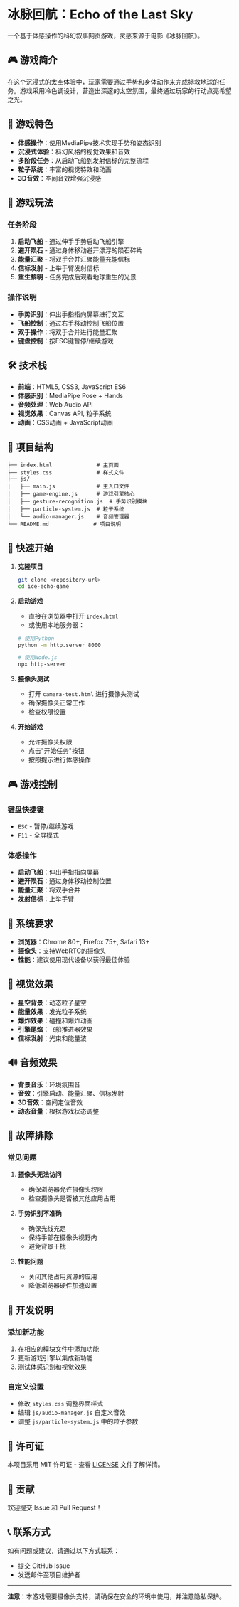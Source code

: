 # 冰脉回航：Echo of the Last Sky

一个基于体感操作的科幻叙事网页游戏，灵感来源于电影《冰脉回航》。

## 🎮 游戏简介

在这个沉浸式的太空体验中，玩家需要通过手势和身体动作来完成拯救地球的任务。游戏采用冷色调设计，营造出深邃的太空氛围，最终通过玩家的行动点亮希望之光。

## 🚀 游戏特色

- **体感操作**：使用MediaPipe技术实现手势和姿态识别
- **沉浸式体验**：科幻风格的视觉效果和音效
- **多阶段任务**：从启动飞船到发射信标的完整流程
- **粒子系统**：丰富的视觉特效和动画
- **3D音效**：空间音效增强沉浸感

## 🎯 游戏玩法

### 任务阶段

1. **启动飞船** - 通过伸手手势启动飞船引擎
2. **避开陨石** - 通过身体移动避开漂浮的陨石碎片
3. **能量汇聚** - 将双手合并汇聚能量充能信标
4. **信标发射** - 上举手臂发射信标
5. **重生黎明** - 任务完成后观看地球重生的光景

### 操作说明

- **手势识别**：伸出手指指向屏幕进行交互
- **飞船控制**：通过右手移动控制飞船位置
- **双手操作**：将双手合并进行能量汇聚
- **键盘控制**：按ESC键暂停/继续游戏

## 🛠️ 技术栈

- **前端**：HTML5, CSS3, JavaScript ES6
- **体感识别**：MediaPipe Pose + Hands
- **音频处理**：Web Audio API
- **视觉效果**：Canvas API, 粒子系统
- **动画**：CSS动画 + JavaScript动画

## 📁 项目结构

```
├── index.html              # 主页面
├── styles.css              # 样式文件
├── js/
│   ├── main.js             # 主入口文件
│   ├── game-engine.js      # 游戏引擎核心
│   ├── gesture-recognition.js  # 手势识别模块
│   ├── particle-system.js  # 粒子系统
│   └── audio-manager.js    # 音频管理器
└── README.md              # 项目说明
```

## 🚀 快速开始

1. **克隆项目**
   ```bash
   git clone <repository-url>
   cd ice-echo-game
   ```

2. **启动游戏**
   - 直接在浏览器中打开 `index.html`
   - 或使用本地服务器：
   ```bash
   # 使用Python
   python -m http.server 8000
   
   # 使用Node.js
   npx http-server
   ```

3. **摄像头测试**
   - 打开 `camera-test.html` 进行摄像头测试
   - 确保摄像头正常工作
   - 检查权限设置

4. **开始游戏**
   - 允许摄像头权限
   - 点击"开始任务"按钮
   - 按照提示进行体感操作

## 🎮 游戏控制

### 键盘快捷键
- `ESC` - 暂停/继续游戏
- `F11` - 全屏模式

### 体感操作
- **启动飞船**：伸出手指指向屏幕
- **避开陨石**：通过身体移动控制位置
- **能量汇聚**：将双手合并
- **发射信标**：上举手臂

## 🔧 系统要求

- **浏览器**：Chrome 80+, Firefox 75+, Safari 13+
- **摄像头**：支持WebRTC的摄像头
- **性能**：建议使用现代设备以获得最佳体验

## 🎨 视觉效果

- **星空背景**：动态粒子星空
- **能量效果**：发光粒子系统
- **爆炸效果**：碰撞和爆炸动画
- **引擎尾焰**：飞船推进器效果
- **信标发射**：光束和能量波

## 🔊 音频效果

- **背景音乐**：环境氛围音
- **音效**：引擎启动、能量汇聚、信标发射
- **3D音效**：空间定位音效
- **动态音量**：根据游戏状态调整

## 🐛 故障排除

### 常见问题

1. **摄像头无法访问**
   - 确保浏览器允许摄像头权限
   - 检查摄像头是否被其他应用占用

2. **手势识别不准确**
   - 确保光线充足
   - 保持手部在摄像头视野内
   - 避免背景干扰

3. **性能问题**
   - 关闭其他占用资源的应用
   - 降低浏览器硬件加速设置

## 📝 开发说明

### 添加新功能
1. 在相应的模块文件中添加功能
2. 更新游戏引擎以集成新功能
3. 测试体感识别和视觉效果

### 自定义设置
- 修改 `styles.css` 调整界面样式
- 编辑 `js/audio-manager.js` 自定义音效
- 调整 `js/particle-system.js` 中的粒子参数

## 📄 许可证

本项目采用 MIT 许可证 - 查看 [LICENSE](LICENSE) 文件了解详情。

## 🤝 贡献

欢迎提交 Issue 和 Pull Request！

## 📞 联系方式

如有问题或建议，请通过以下方式联系：
- 提交 GitHub Issue
- 发送邮件至项目维护者

---

**注意**：本游戏需要摄像头支持，请确保在安全的环境中使用，并注意隐私保护。
